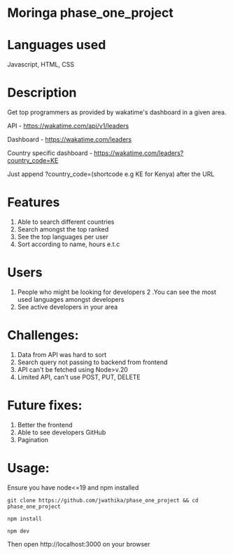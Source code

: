 # Moringa phase_one_project

# Languages used

Javascript, HTML, CSS

# Description

Get top programmers as provided by wakatime's dashboard in a given area.

API - https://wakatime.com/api/v1/leaders

Dashboard - https://wakatime.com/leaders

Country specific dashboard - https://wakatime.com/leaders?country_code=KE

Just append ?country_code=(shortcode e.g KE for Kenya) after the URL

# Features

1. Able to search different countries
2. Search amongst the top ranked
3. See the top languages per user
4. Sort according to name, hours e.t.c

# Users

1. People who might be looking for developers
   2 .You can see the most used languages amongst developers
2. See active developers in your area

# Challenges:

1. Data from API was hard to sort
2. Search query not passing to backend from frontend
3. API can't be fetched using Node>v.20
4. Limited API, can't use POST, PUT, DELETE

# Future fixes:

1. Better the frontend
2. Able to see developers GitHub
3. Pagination

# Usage:

Ensure you have node<=19 and npm installed

```
git clone https://github.com/jwathika/phase_one_project && cd phase_one_project
```

```
npm install
```

```
npm dev
```

Then open http://localhost:3000 on your browser
